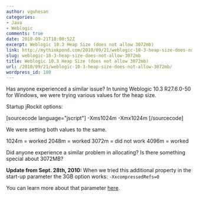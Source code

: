```yaml
---
author: vguhesan
categories:
- Java
- Weblogic
comments: true
date: 2010-09-21T18:08:52Z
excerpt: Weblogic 10.3 Heap Size (does not allow 3072mb)
link: http://mythinkpond.com/2010/09/21/weblogic-10-3-heap-size-does-not-allow-3072mb/
slug: weblogic-10-3-heap-size-does-not-allow-3072mb
title: Weblogic 10.3 Heap Size (does not allow 3072mb)
url: /2010/09/21/weblogic-10-3-heap-size-does-not-allow-3072mb/
wordpress_id: 180
---
```


Has anyone experienced a similar issue? In tuning Weblogic 10.3 R27.6.0-50 for Windows, we were trying various values for the heap size.

Startup jRockit options:

[sourcecode language="jscript"]
-Xms1024m -Xmx1024m
[/sourcecode]

We were setting both values to the same.

1024m = worked
2048m = worked
3072m = did not work
4096m = worked

Did anyone experience a similar problem in allocating? Is there something special about 3072MB?

**Update from Sept. 28th, 2010:**
When we tried this additional property in the start-up parameter the 3GB option works:
`-XxcompressedRefs=0`

You can learn more about that parameter [here](http://download.oracle.com/docs/cd/E13150_01/jrockit_jvm/jrockit/geninfo/diagnos/memman.html#wp1087753).
